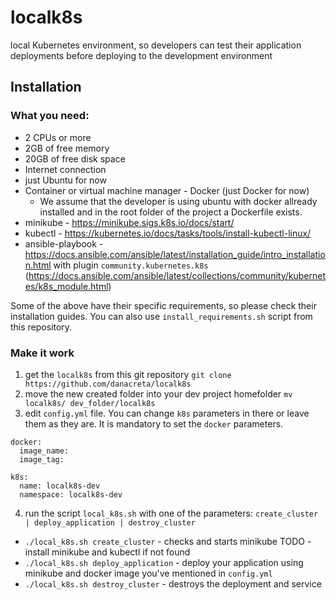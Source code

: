# localk8s

local Kubernetes environment, so developers can test their application deployments before deploying to the development environment

## Installation

### What you need:
- 2 CPUs or more
- 2GB of free memory
- 20GB of free disk space
- Internet connection
- just Ubuntu for now
- Container or virtual machine manager - Docker (just Docker for now) 
    * We assume that the developer is using ubuntu with docker allready installed and in the root folder of the project a Dockerfile exists.
- minikube - https://minikube.sigs.k8s.io/docs/start/
- kubectl - https://kubernetes.io/docs/tasks/tools/install-kubectl-linux/
- ansible-playbook - https://docs.ansible.com/ansible/latest/installation_guide/intro_installation.html with plugin `community.kubernetes.k8s` (https://docs.ansible.com/ansible/latest/collections/community/kubernetes/k8s_module.html)

Some of the above have their specific requirements, so please check their installation guides.
You can also use `install_requirements.sh` script from this repository.

### Make it work
1. get the `localk8s` from this git repository
   `git clone https://github.com/danacreta/localk8s`
2. move the new created folder into your dev project homefolder
    `mv localk8s/ dev_folder/localk8s`
3. edit `config.yml` file. You can change `k8s` parameters in there or leave them as they are. It is mandatory to set the `docker` parameters.
```
docker:
  image_name: 
  image_tag: 

k8s:
  name: localk8s-dev
  namespace: localk8s-dev

```
4. run the script `local_k8s.sh` with one of the parameters: `create_cluster | deploy_application | destroy_cluster`
- `./local_k8s.sh create_cluster` - checks and starts minikube
   TODO - install minikube and kubectl if not found
- `./local_k8s.sh deploy_application` - deploy your application using minikube and docker image you've mentioned in `config.yml`
- `./local_k8s.sh destroy_cluster` - destroys the deployment and service
